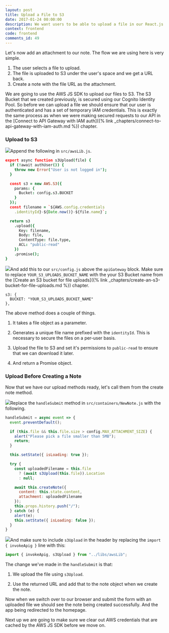 ```yaml
---
layout: post
title: Upload a File to S3
date: 2017-01-24 00:00:00
description: We want users to be able to upload a file in our React.js app and add it as an attachment to their note. To upload files to S3 directly from our React.js app we first need to get temporary IAM credentials using the AWS JS SDK. We can then use the AWS.S3 “upload” method to upload a file.
context: frontend
code: frontend
comments_id: 49
---
```


Let's now add an attachment to our note. The flow we are using here is very simple.

1. The user selects a file to upload.
2. The file is uploaded to S3 under the user's space and we get a URL back. 
3. Create a note with the file URL as the attachment.

We are going to use the AWS JS SDK to upload our files to S3. The S3 Bucket that we created previously, is secured using our Cognito Identity Pool. So before we can upload a file we should ensure that our user is authenticated and has a set of temporary IAM credentials. This is exactly the same process as when we were making secured requests to our API in the [Connect to API Gateway with IAM auth]({% link _chapters/connect-to-api-gateway-with-iam-auth.md %}) chapter.

### Upload to S3

<img class="code-marker" src="{{ site.url }}/assets/s.png" />Append the following in `src/awsLib.js`.

``` coffee
export async function s3Upload(file) {
  if (!await authUser()) {
    throw new Error("User is not logged in");
  }

  const s3 = new AWS.S3({
    params: {
      Bucket: config.s3.BUCKET
    }
  });
  const filename = `${AWS.config.credentials
    .identityId}-${Date.now()}-${file.name}`;

  return s3
    .upload({
      Key: filename,
      Body: file,
      ContentType: file.type,
      ACL: "public-read"
    })
    .promise();
}
```

<img class="code-marker" src="{{ site.url }}/assets/s.png" />And add this to our `src/config.js` above the `apiGateway` block. Make sure to replace `YOUR_S3_UPLOADS_BUCKET_NAME` with the your S3 Bucket name from the [Create an S3 bucket for file uploads]({% link _chapters/create-an-s3-bucket-for-file-uploads.md %}) chapter.

```
s3: {
  BUCKET: "YOUR_S3_UPLOADS_BUCKET_NAME"
},
```

The above method does a couple of things.

1. It takes a file object as a parameter.

2. Generates a unique file name prefixed with the `identityId`. This is necessary to secure the files on a per-user basis.

3. Upload the file to S3 and set it's permissions to `public-read` to ensure that we can download it later.

4. And return a Promise object.

### Upload Before Creating a Note

Now that we have our upload methods ready, let's call them from the create note method.

<img class="code-marker" src="{{ site.url }}/assets/s.png" />Replace the `handleSubmit` method in `src/containers/NewNote.js` with the following.

``` javascript
handleSubmit = async event => {
  event.preventDefault();

  if (this.file && this.file.size > config.MAX_ATTACHMENT_SIZE) {
    alert("Please pick a file smaller than 5MB");
    return;
  }

  this.setState({ isLoading: true });

  try {
    const uploadedFilename = this.file
      ? (await s3Upload(this.file)).Location
      : null;

    await this.createNote({
      content: this.state.content,
      attachment: uploadedFilename
    });
    this.props.history.push("/");
  } catch (e) {
    alert(e);
    this.setState({ isLoading: false });
  }
}
```

<img class="code-marker" src="{{ site.url }}/assets/s.png" />And make sure to include `s3Upload` in the header by replacing the `import { invokeApig }` line with this:

``` javascript
import { invokeApig, s3Upload } from "../libs/awsLib";
```

The change we've made in the `handleSubmit` is that:

1. We upload the file using `s3Upload`.

2. Use the returned URL and add that to the note object when we create the note.

Now when we switch over to our browser and submit the form with an uploaded file we should see the note being created successfully. And the app being redirected to the homepage.

Next up we are going to make sure we clear out AWS credentials that are cached by the AWS JS SDK before we move on.
